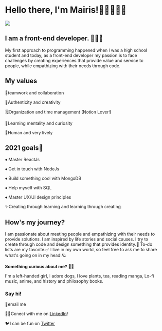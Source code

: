 # Hello there, I'm Mairis!👋🏻👩🏻‍🦱
![](https://i.imgur.com/FsnPmA7.gif)

## I am a front-end developer. 🧑🏻‍💻

My first approach to programming happened when I was a high school student and today, as a front-end developer my passion is to face challenges by creating experiences that provide value and service to people, while empathizing with their needs through code.


## My values

💞teamwork and collaboration

🌟Authenticity and creativity

🗒Organization and time management (Notion Lover!)

🍏Learning mentality and curiosity

🌱Human and very lively


## 2021 goals📌

♦ Master ReactJs

♦ Get in touch with NodeJs

♦ Build something cool with MongoDB

♦ Help myself with SQL

♦ Master UX/UI design principles

✨Creating through learning and learning through creating


## How's my journey?

I am passionate about meeting people and empathizing with their needs to provide solutions. I am inspired by life stories and social causes. I try to create through code and design something that provides identity.🦄 To-do lists are my favorite.✅ I live in my own world, so feel free to ask me to share what's going on in my head.🪐

**Something curious about me?** 🙆🏻

I'm a left-handed girl, I adore dogs, I love plants, tea, reading manga, Lo-fi music, anime, and history and philosophy books.

### Say hi!

💌email me 

💁🏻Conect with me on [LinkedIn](https://www.linkedin.com/in/mairis-castro/)!

🐦I can be fun on [Twitter](https://twitter.com/MairisXane)


